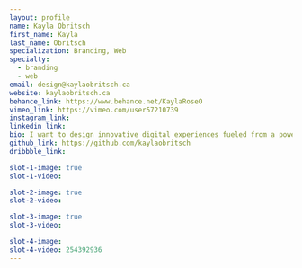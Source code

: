 ```yaml
---
layout: profile
name: Kayla Obritsch
first_name: Kayla
last_name: Obritsch
specialization: Branding, Web
specialty:
  - branding
  - web
email: design@kaylaobritsch.ca
website: kaylaobritsch.ca
behance_link: https://www.behance.net/KaylaRoseO
vimeo_link: https://vimeo.com/user57210739
instagram_link:
linkedin_link:
bio: I want to design innovative digital experiences fueled from a powerful inner question&#58; Where can I get more coffee?
github_link: https://github.com/kaylaobritsch
dribbble_link:

slot-1-image: true
slot-1-video:

slot-2-image: true
slot-2-video:

slot-3-image: true
slot-3-video:

slot-4-image:
slot-4-video: 254392936
---
```


